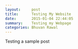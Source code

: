 ```yaml
---
layout:     post
title:      Testing My Website
date:       2015-01-04 22:44:05
summary:    Testing my Webpage
categories: Bhuvan Rawal
---
```


Testing a sample post
